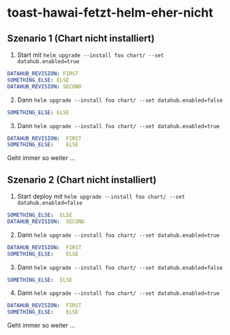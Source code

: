 # toast-hawai-fetzt-helm-eher-nicht

## Szenario 1 (Chart nicht installiert)

1) Start mit `helm upgrade --install foo chart/ --set datahub.enabled=true`
```yaml
DATAHUB_REVISION: FIRST
SOMETHING_ELSE: ELSE
DATAHUB_REVISION: SECOND
```
2) Dann `helm upgrade --install foo chart/ --set datahub.enabled=false`
```yaml
SOMETHING_ELSE: ELSE
```
3) Dann `helm upgrade --install foo chart/ --set datahub.enabled=true`
```yaml
DATAHUB_REVISION:  FIRST                                                                                                                                                                                                                              
SOMETHING_ELSE:    ELSE
```
 
Geht immer so weiter ...

## Szenario 2 (Chart nicht installiert)

1) Start deploy mit `helm upgrade --install foo chart/ --set datahub.enabled=false`
```yaml
SOMETHING_ELSE:  ELSE
DATAHUB_REVISION:  SECOND
```
2) Dann `helm upgrade --install foo chart/ --set datahub.enabled=true`
```yaml
DATAHUB_REVISION:  FIRST                                                                                                                                                                                                                              
SOMETHING_ELSE:    ELSE
```
3) Dann `helm upgrade --install foo chart/ --set datahub.enabled=false`
```yaml
SOMETHING_ELSE:  ELSE
```
4) Dann `helm upgrade --install foo chart/ --set datahub.enabled=true`
```yaml
DATAHUB_REVISION:  FIRST
SOMETHING_ELSE:    ELSE
``` 

Geht immer so weiter ...
 